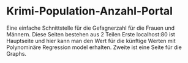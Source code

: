 # Krimi-Population-Anzahl-Portal

Eine einfache Schnittstelle für die Gefagnerzahl für die Frauen und Männern. Diese Seiten bestehen aus 2 Teilen Erste localhost:80 ist Hauptseite und hier kann man den Wert für die künftige Werten mit Polynominäre Regression model erhalten. Zweite ist eine Seite für die Graphs.
